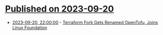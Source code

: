 # [Published on 2023-09-20](index.md)

* [2023-09-20, 22:00:00](https://linux.slashdot.org/story/23/09/20/1951214/terraform-fork-gets-renamed-opentofu-joins-linux-foundation?utm_source=rss1.0mainlinkanon&utm_medium=feed) - [Terraform Fork Gets Renamed OpenTofu, Joins Linux Foundation](https://linux.slashdot.org/story/23/09/20/1951214/terraform-fork-gets-renamed-opentofu-joins-linux-foundation?utm_source=rss1.0mainlinkanon&utm_medium=feed)
